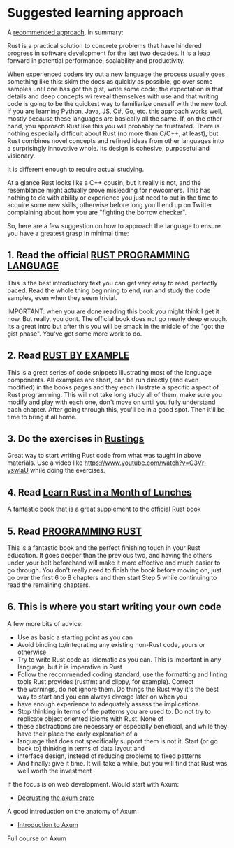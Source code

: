# Suggested learning approach

A [recommended approach](https://twitter.com/AndreaPessino/status/1042120425415700480). In summary:

Rust is a practical solution to concrete problems that have hindered progress in software development for the last two decades.
It is a leap forward in potential performance, scalability and productivity.

When experienced coders try out a new language the process usually goes something like this: skim the docs as quickly as possible,
go over some samples until one has got the gist, write some code; the expectation is that details and deep concepts wi
reveal themselves with use and that writing code is going to be the quickest way to familiarize oneself with the new tool.
If you are learning Python, Java, JS, C#, Go, etc. this approach works well, mostly because these languages are basically all
the same. If, on the other hand, you approach Rust like this you will probably be frustrated. There is nothing especially difficult
about Rust (no more than C/C++, at least), but Rust combines novel concepts and refined ideas from other languages into a surprisingly
innovative whole. Its design is cohesive, purposeful and visionary.

It is different enough to require actual studying.

At a glance Rust looks like a C++ cousin, but it really is not, and the resemblance might actually prove misleading for newcomers.
This has nothing to do with ability or experience you just need to put in the time to acquire some new skills, otherwise before long
you'll end up on Twitter complaining about how you are "fighting the borrow checker".

So, here are a few suggestion on how to approach the language to ensure you have a greatest grasp in minimal time:

## 1. Read the official [RUST PROGRAMMING LANGUAGE](https://doc.rust-lang.org/stable/book)

This is the best introductory
text you can get very easy to read, perfectly paced. Read the whole thing beginning to end, run and study the code samples, even when
they seem trivial.

IMPORTANT: when you are done reading this book you might think I get it now. But really, you dont. The official book does not go
nearly deep enough. Its a great intro but after this you will be smack in the middle of the "got the gist phase". You've got some
more work to do.

## 2. Read [RUST BY EXAMPLE](https://doc.rust-lang.org/rust-by-example)

This is a great series of code snippets illustrating most of the language components. All examples are short, can be run directly (and even modified) in the books pages and they
each illustrate a specific aspect of Rust programming. This will not take long study all of them, make sure you modify and play
with each one, don't move on until you fully understand each chapter. After going through this, you'll be in a good spot. Then
it'll be time to bring it all home.

## 3. Do the exercises in [Rustings](https://github.com/rust-lang/rustlings)

Great way to start writing Rust code from what was
taught in above materials. Use a video like https://www.youtube.com/watch?v=G3Vr-yswlaU while doing the exercises.

## 4. Read [Learn Rust in a Month of Lunches](https://www.manning.com/books/learn-rust-in-a-month-of-lunches)

A fantastic book that is a great supplement to the official Rust book

## 5. Read [PROGRAMMING RUST](https://www.amazon.com/Programming-Rust-Fast-Systems-Development-ebook)

This is a fantastic book and the perfect finishing touch in your Rust education. It goes deeper than the previous two,
and having the others under your belt beforehand will make it more effective and much easier to go through. You don't really
need to finish the book before moving on, just go over the first 6 to 8 chapters and then start Step 5 while continuing to
read the remaining chapters.

## 6. This is where you start writing your own code

A few more bits of advice:

* Use as basic a starting point as you can
* Avoid binding to/integrating any existing non-Rust code, yours or otherwise
* Try to write Rust code as idiomatic as you can. This is important in any language, but it is imperative in Rust
* Follow the recommended coding standard, use the formatting and linting tools Rust provides (rustfmt and clippy, for example). Correct
* the warnings, do not ignore them. Do things the Rust way it's the best way to start and you can always diverge later on when you
* have enough experience to adequately assess the implications.
* Stop thinking in terms of the patterns you are used to. Do not try to replicate object oriented idioms with Rust. None of
* these abstractions are necessary or especially beneficial, and while they have their place the early exploration of a
* language that does not specifically support them is not it. Start (or go back to) thinking in terms of data layout and
* interface design, instead of reducing problems to fixed patterns
* And finally: give it time. It will take a while, but you will find that Rust was well worth the investment

If the focus is on web development. Would start with Axum:

* [Decrusting the axum crate](https://www.youtube.com/watch?v=Wnb_n5YktO8)

A good introduction on the anatomy of Axum

* [Introduction to Axum](https://www.youtube.com/watch?v=tzFdrLxv1Bg&list=PLrmY5pVcnuE-_CP7XZ_44HN-mDrLQV4nS&index=1)

Full course on Axum

